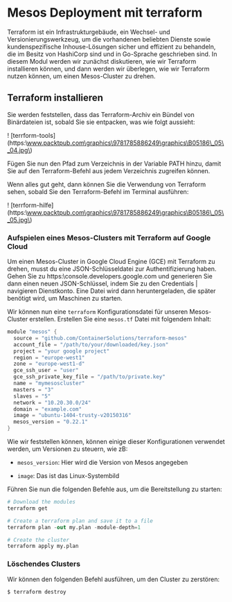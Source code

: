 # Mesos Deployment mit terraform

Terraform ist ein Infrastrukturgebäude, ein Wechsel- und Versionierungswerkzeug,
um die vorhandenen beliebten Dienste sowie kundenspezifische Inhouse-Lösungen sicher und effizient zu behandeln,
die im Besitz von HashiCorp sind und in Go-Sprache geschrieben sind. In diesem Modul werden wir zunächst diskutieren,
wie wir Terraform installieren können, und dann werden wir überlegen, wie wir Terraform nutzen können, um einen Mesos-Cluster zu drehen.

## Terraform installieren

Sie werden feststellen, dass das Terraform-Archiv ein Bündel von Binärdateien ist, sobald Sie sie entpacken, was wie folgt aussieht:

! [terrform-tools](https:\\www.packtpub.com\graphics\9781785886249\graphics\B05186\_05\_04.jpg\)

Fügen Sie nun den Pfad zum Verzeichnis in der Variable PATH hinzu, damit Sie auf den Terraform-Befehl aus jedem Verzeichnis zugreifen können.

Wenn alles gut geht, dann können Sie die Verwendung von Terraform sehen, sobald Sie den Terraform-Befehl im Terminal ausführen:

! [terrform-hilfe](https:\\www.packtpub.com\graphics\9781785886249\graphics\B05186\_05\_05.jpg\)

### Aufspielen eines Mesos-Clusters mit Terraform auf Google Cloud

Um einen Mesos-Cluster in Google Cloud Engine (GCE) mit Terraform zu drehen, musst du eine JSON-Schlüsseldatei zur Authentifizierung haben. Gehen Sie zu https:\\console.developers.google.com und generieren Sie dann einen neuen JSON-Schlüssel, indem Sie zu den Credentials | navigieren Dienstkonto. Eine Datei wird dann heruntergeladen, die später benötigt wird, um Maschinen zu starten.

Wir können nun eine `terraform` Konfigurationsdatei für unseren Mesos-Cluster erstellen. Erstellen Sie eine `mesos.tf` Datei mit folgendem Inhalt:

```s
module "mesos" {
  source = "github.com/ContainerSolutions/terraform-mesos"
  account_file = "/path/to/your/downloaded/key.json"
  project = "your google project"
  region = "europe-west1"
  zone = "europe-west1-d"
  gce_ssh_user = "user"
  gce_ssh_private_key_file = "/path/to/private.key"
  name = "mymesoscluster"
  masters = "3"
  slaves = "5"
  network = "10.20.30.0/24"
  domain = "example.com"
  image = "ubuntu-1404-trusty-v20150316"
  mesos_version = "0.22.1"
}
```

Wie wir feststellen können, können einige dieser Konfigurationen verwendet werden, um Versionen zu steuern, wie zB:

* `mesos_version`: Hier wird die Version von Mesos angegeben

* `image`: Das ist das Linux-Systembild

Führen Sie nun die folgenden Befehle aus, um die Bereitstellung zu starten:

```s
# Download the modules
terraform get

# Create a terraform plan and save it to a file
terraform plan -out my.plan -module-depth=1

# Create the cluster
terraform apply my.plan
```

### Löschendes Clusters

Wir können den folgenden Befehl ausführen, um den Cluster zu zerstören:

`$ terraform destroy`
